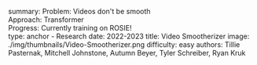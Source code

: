 summary: Problem​: Videos don't be smooth​<br/> Approach​: Transformer​<br/> Progress​: Currently training on ROSIE!<br/>
type: anchor - Research
date: 2022-2023
title: Video Smootherizer
image: ./img/thumbnails/Video-Smootherizer.png
difficulty: easy
authors: Tillie Pasternak, Mitchell Johnstone, Autumn Beyer, Tyler Schreiber, Ryan Kruk
